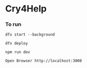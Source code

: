 
# Cry4Help 



### To run 

    dfx start --background
    
    dfx deploy

    npm run dev

    Open Browser http://localhost:3000
